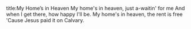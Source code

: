 title:My Home’s in Heaven
My home's in heaven, just a-waitin' for me 
And when I get there, how happy I'll be. 
My home's in heaven, the rent is free 
'Cause Jesus paid it on Calvary.
